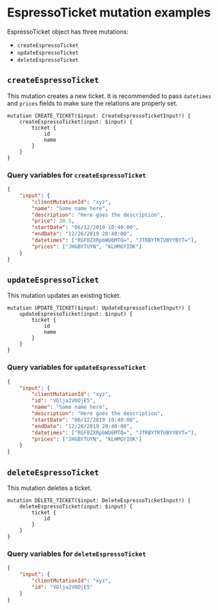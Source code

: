 # EspressoTicket mutation examples

EspressoTicket object has three mutations:

-   `createEspressoTicket`
-   `updateEspressoTicket`
-   `deleteEspressoTicket`

## `createEspressoTicket`

This mutation creates a new ticket. It is recommended to pass `datetimes` and `prices` fields to make sure the relations are properly set.

```gql
mutation CREATE_TICKET($input: CreateEspressoTicketInput!) {
	createEspressoTicket(input: $input) {
		ticket {
			id
			name
		}
	}
}
```

### Query variables for `createEspressoTicket`

```json
{
	"input": {
		"clientMutationId": "xyz",
		"name": "Some name here",
		"description": "Here goes the description",
		"price": 20.5,
		"startDate": "06/12/2019 10:40:00",
		"endDate": "12/26/2019 20:40:00",
		"datetimes": ["RGF0ZXRpbWU6MTQ=", "JTRBYTRTUBYYBYT="],
		"prices": ["JHGBYTUYN", "KLHMGYIOK"]
	}
}
```

## `updateEspressoTicket`

This mutation updates an existing ticket.

```gql
mutation UPDATE_TICKET($input: UpdateEspressoTicketInput!) {
	updateEspressoTicket(input: $input) {
		ticket {
			id
			name
		}
	}
}
```

### Query variables for `updateEspressoTicket`

```json
{
	"input": {
		"clientMutationId": "xyz",
		"id": "VGlja2V0OjE5",
		"name": "Some name here",
		"description": "Here goes the description",
		"startDate": "06/12/2019 10:40:00",
		"endDate": "12/26/2019 20:40:00",
		"datetimes": ["RGF0ZXRpbWU6MTQ=", "JTRBYTRTUBYYBYT="],
		"prices": ["JHGBYTUYN", "KLHMGYIOK"]
	}
}
```

## `deleteEspressoTicket`

This mutation deletes a ticket.

```gql
mutation DELETE_TICKET($input: DeleteEspressoTicketInput!) {
	deleteEspressoTicket(input: $input) {
		ticket {
			id
		}
	}
}
```

### Query variables for `deleteEspressoTicket`

```json
{
	"input": {
		"clientMutationId": "xyz",
		"id": "VGlja2V0OjE5"
	}
}
```
